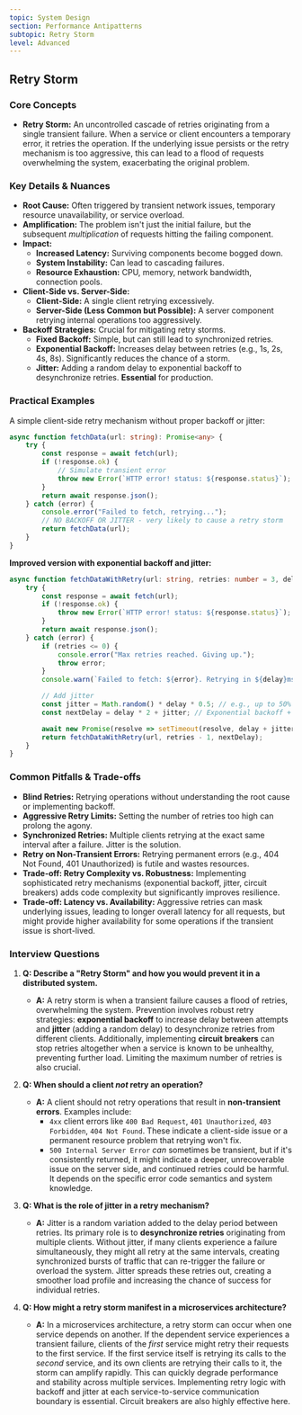 ```yaml
---
topic: System Design
section: Performance Antipatterns
subtopic: Retry Storm
level: Advanced
---
```


## Retry Storm
### Core Concepts

*   **Retry Storm:** An uncontrolled cascade of retries originating from a single transient failure. When a service or client encounters a temporary error, it retries the operation. If the underlying issue persists or the retry mechanism is too aggressive, this can lead to a flood of requests overwhelming the system, exacerbating the original problem.

### Key Details & Nuances

*   **Root Cause:** Often triggered by transient network issues, temporary resource unavailability, or service overload.
*   **Amplification:** The problem isn't just the initial failure, but the subsequent *multiplication* of requests hitting the failing component.
*   **Impact:**
    *   **Increased Latency:** Surviving components become bogged down.
    *   **System Instability:** Can lead to cascading failures.
    *   **Resource Exhaustion:** CPU, memory, network bandwidth, connection pools.
*   **Client-Side vs. Server-Side:**
    *   **Client-Side:** A single client retrying excessively.
    *   **Server-Side (Less Common but Possible):** A server component retrying internal operations too aggressively.
*   **Backoff Strategies:** Crucial for mitigating retry storms.
    *   **Fixed Backoff:** Simple, but can still lead to synchronized retries.
    *   **Exponential Backoff:** Increases delay between retries (e.g., 1s, 2s, 4s, 8s). Significantly reduces the chance of a storm.
    *   **Jitter:** Adding a random delay to exponential backoff to desynchronize retries. **Essential** for production.

### Practical Examples

A simple client-side retry mechanism without proper backoff or jitter:

```typescript
async function fetchData(url: string): Promise<any> {
    try {
        const response = await fetch(url);
        if (!response.ok) {
            // Simulate transient error
            throw new Error(`HTTP error! status: ${response.status}`);
        }
        return await response.json();
    } catch (error) {
        console.error("Failed to fetch, retrying...");
        // NO BACKOFF OR JITTER - very likely to cause a retry storm
        return fetchData(url);
    }
}
```

**Improved version with exponential backoff and jitter:**

```typescript
async function fetchDataWithRetry(url: string, retries: number = 3, delay: number = 1000): Promise<any> {
    try {
        const response = await fetch(url);
        if (!response.ok) {
            throw new Error(`HTTP error! status: ${response.status}`);
        }
        return await response.json();
    } catch (error) {
        if (retries <= 0) {
            console.error("Max retries reached. Giving up.");
            throw error;
        }
        console.warn(`Failed to fetch: ${error}. Retrying in ${delay}ms...`);

        // Add jitter
        const jitter = Math.random() * delay * 0.5; // e.g., up to 50% of delay
        const nextDelay = delay * 2 + jitter; // Exponential backoff + jitter

        await new Promise(resolve => setTimeout(resolve, delay + jitter));
        return fetchDataWithRetry(url, retries - 1, nextDelay);
    }
}
```

### Common Pitfalls & Trade-offs

*   **Blind Retries:** Retrying operations without understanding the root cause or implementing backoff.
*   **Aggressive Retry Limits:** Setting the number of retries too high can prolong the agony.
*   **Synchronized Retries:** Multiple clients retrying at the exact same interval after a failure. Jitter is the solution.
*   **Retry on Non-Transient Errors:** Retrying permanent errors (e.g., 404 Not Found, 401 Unauthorized) is futile and wastes resources.
*   **Trade-off: Retry Complexity vs. Robustness:** Implementing sophisticated retry mechanisms (exponential backoff, jitter, circuit breakers) adds code complexity but significantly improves resilience.
*   **Trade-off: Latency vs. Availability:** Aggressive retries can mask underlying issues, leading to longer overall latency for all requests, but might provide higher availability for some operations if the transient issue is short-lived.

### Interview Questions

1.  **Q: Describe a "Retry Storm" and how you would prevent it in a distributed system.**
    *   **A:** A retry storm is when a transient failure causes a flood of retries, overwhelming the system. Prevention involves robust retry strategies: **exponential backoff** to increase delay between attempts and **jitter** (adding a random delay) to desynchronize retries from different clients. Additionally, implementing **circuit breakers** can stop retries altogether when a service is known to be unhealthy, preventing further load. Limiting the maximum number of retries is also crucial.

2.  **Q: When should a client *not* retry an operation?**
    *   **A:** A client should not retry operations that result in **non-transient errors**. Examples include:
        *   `4xx` client errors like `400 Bad Request`, `401 Unauthorized`, `403 Forbidden`, `404 Not Found`. These indicate a client-side issue or a permanent resource problem that retrying won't fix.
        *   `500 Internal Server Error` *can* sometimes be transient, but if it's consistently returned, it might indicate a deeper, unrecoverable issue on the server side, and continued retries could be harmful. It depends on the specific error code semantics and system knowledge.

3.  **Q: What is the role of jitter in a retry mechanism?**
    *   **A:** Jitter is a random variation added to the delay period between retries. Its primary role is to **desynchronize retries** originating from multiple clients. Without jitter, if many clients experience a failure simultaneously, they might all retry at the same intervals, creating synchronized bursts of traffic that can re-trigger the failure or overload the system. Jitter spreads these retries out, creating a smoother load profile and increasing the chance of success for individual retries.

4.  **Q: How might a retry storm manifest in a microservices architecture?**
    *   **A:** In a microservices architecture, a retry storm can occur when one service depends on another. If the dependent service experiences a transient failure, clients of the *first* service might retry their requests to the first service. If the first service itself is retrying its calls to the *second* service, and its own clients are retrying their calls to it, the storm can amplify rapidly. This can quickly degrade performance and stability across multiple services. Implementing retry logic with backoff and jitter at each service-to-service communication boundary is essential. Circuit breakers are also highly effective here.